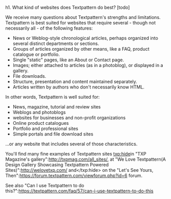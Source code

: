 h1. What kind of websites does Textpattern do best? [todo]

We receive many questions about Textpattern's strengths and limitations.  Textpattern is best suited for websites that require several - though not necessarily all - of the following features:

* News or Weblog-style chronological articles, perhaps organized into several distinct departments or sections.
* Groups of articles organized by other means, like a FAQ, product catalogue or portfolio.
* Single "static" pages, like an About or Contact page.
* Images; either attached to articles (as in a photoblog), or displayed in a gallery.
* File downloads.
* Structure, presentation and content maintained separately.
* Articles written by authors who don't necessarily know HTML.

In other words, Textpattern is well suited for:

* News, magazine, tutorial and review sites
* Weblogs and photoblogs
* websites for businesses and non-profit organizations
* Online product catalogues
* Portfolio and professional sites
* Simple portals and file download sites

...or any website that includes several of those characteristics.

You'll find many fine examples of Textpattern sites <txp:hide>in "TXP Magazine's gallery":http://txpmag.com/all_sites/, at "We Love Textpattern(A Design Gallery Showcasing Textpattern Powered Sites)":http://welovetxp.com/ and</txp:hide> on the "Let's See Yours, Then":https://forum.textpattern.com/viewforum.php?id=6 forum.

See also "Can I use Textpattern to do this?":https://textpattern.com/faq/57/can-i-use-textpattern-to-do-this

